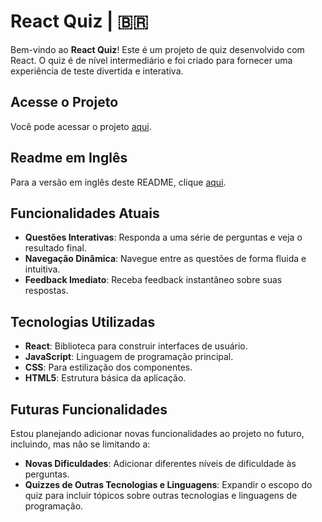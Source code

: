 # React Quiz | 🇧🇷

Bem-vindo ao **React Quiz**! Este é um projeto de quiz desenvolvido com React. O quiz é de nível intermediário e foi criado para fornecer uma experiência de teste divertida e interativa.

## Acesse o Projeto

Você pode acessar o projeto [aqui](https://react-quiz-x1ku.onrender.com).

## Readme em Inglês

Para a versão em inglês deste README, clique [aqui](README.md).

## Funcionalidades Atuais

- **Questões Interativas**: Responda a uma série de perguntas e veja o resultado final.
- **Navegação Dinâmica**: Navegue entre as questões de forma fluida e intuitiva.
- **Feedback Imediato**: Receba feedback instantâneo sobre suas respostas.

## Tecnologias Utilizadas

- **React**: Biblioteca para construir interfaces de usuário.
- **JavaScript**: Linguagem de programação principal.
- **CSS**: Para estilização dos componentes.
- **HTML5**: Estrutura básica da aplicação.

## Futuras Funcionalidades

Estou planejando adicionar novas funcionalidades ao projeto no futuro, incluindo, mas não se limitando a:

- **Novas Dificuldades**: Adicionar diferentes níveis de dificuldade às perguntas.
- **Quizzes de Outras Tecnologias e Linguagens**: Expandir o escopo do quiz para incluir tópicos sobre outras tecnologias e linguagens de programação.
